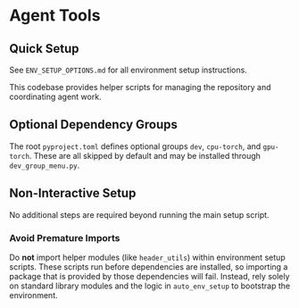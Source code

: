 # Agent Tools

## Quick Setup

See `ENV_SETUP_OPTIONS.md` for all environment setup instructions.

This codebase provides helper scripts for managing the repository and coordinating agent work.

## Optional Dependency Groups

The root `pyproject.toml` defines optional groups `dev`, `cpu-torch`, and `gpu-torch`.
These are all skipped by default and may be installed through `dev_group_menu.py`.

## Non-Interactive Setup

No additional steps are required beyond running the main setup script.

### Avoid Premature Imports

Do **not** import helper modules (like `header_utils`) within environment setup
scripts. These scripts run before dependencies are installed, so importing a
package that is provided by those dependencies will fail. Instead, rely solely
on standard library modules and the logic in `auto_env_setup` to bootstrap the
environment.
